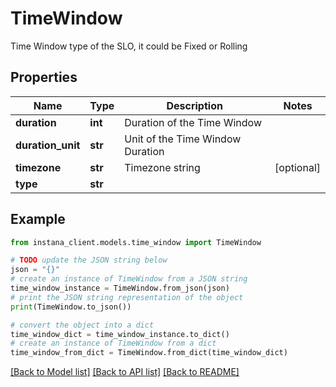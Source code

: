 # TimeWindow

Time Window type of the SLO, it could be Fixed or Rolling

## Properties

Name | Type | Description | Notes
------------ | ------------- | ------------- | -------------
**duration** | **int** | Duration of the Time Window | 
**duration_unit** | **str** | Unit of the Time Window Duration | 
**timezone** | **str** | Timezone string | [optional] 
**type** | **str** |  | 

## Example

```python
from instana_client.models.time_window import TimeWindow

# TODO update the JSON string below
json = "{}"
# create an instance of TimeWindow from a JSON string
time_window_instance = TimeWindow.from_json(json)
# print the JSON string representation of the object
print(TimeWindow.to_json())

# convert the object into a dict
time_window_dict = time_window_instance.to_dict()
# create an instance of TimeWindow from a dict
time_window_from_dict = TimeWindow.from_dict(time_window_dict)
```
[[Back to Model list]](../README.md#documentation-for-models) [[Back to API list]](../README.md#documentation-for-api-endpoints) [[Back to README]](../README.md)


